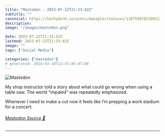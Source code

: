 ```yaml
---
title: "Mastodon - 2023-07-22T21:33:42Z"
subtitle: ""
canonical: https://hachyderm.io/users/mweagle/statuses/110759878518022330
description:
image: "/images/mastodon.png"

date: 2023-07-22T21:33:42Z
lastmod: 2023-07-22T21:33:42Z
image: ""
tags: ["Social Media"]

categories: ["mastodon"]
# generated: 2024-03-10T12:55:46-07:00
---
```

![Mastodon](/images/mastodon.png)

<p>My shop instructor told a story about what could go wrong when using a table saw. The world “impaled” was repeatedly emphasized. </p><p>Whenever I need to make a cut now it feels like I’m prepping a work stadium for a concert.</p>


###### [Mastodon Source 🐘](https://hachyderm.io/@mweagle/110759878518022330)

___
